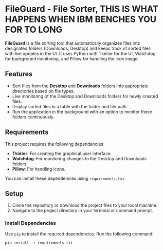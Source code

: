 
# FileGuard - File Sorter, THIS IS WHAT HAPPENS WHEN IBM BENCHES YOU FOR TO LONG

**FileGuard** is a file sorting tool that automatically organizes files into designated folders (Downloads, Desktop) and keeps track of sorted files with live updates in the UI. It uses Python with Tkinter for the UI, Watchdog for background monitoring, and Pillow for handling the icon image.

## Features
- Sort files from the **Desktop** and **Downloads** folders into appropriate directories based on file types.
- Live monitoring of the Desktop and Downloads folders for newly created files.
- Display sorted files in a table with the folder and file path.
- Run the application in the background with an option to monitor these folders continuously.


## Requirements

This project requires the following dependencies:

- **Tkinter**: For creating the graphical user interface.
- **Watchdog**: For monitoring changes to the Desktop and Downloads folders.
- **Pillow**: For handling icons.

You can install these dependencies using `requirements.txt`.

## Setup

1. Clone the repository or download the project files to your local machine.
2. Navigate to the project directory in your terminal or command prompt.

### Install Dependencies

Use `pip` to install the required dependencies. Run the following command:

```bash
pip install -r requirements.txt
